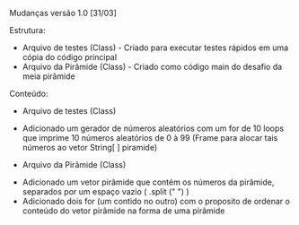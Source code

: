 Mudanças versão 1.0 [31/03]

Estrutura:

* Arquivo de testes (Class) - Criado para executar testes rápidos em uma cópia do código principal
* Arquivo da Pirâmide (Class) - Criado como código main do desafio da meia pirâmide

Conteúdo:

* Arquivo de testes (Class) 
- Adicionado um gerador de números aleatórios com um for de 10 loops que imprime 10 números aleatórios de 0 à 99 (Frame para alocar tais números ao vetor String[ ] piramide)

* Arquivo da Pirâmide (Class) 
- Adicionado um vetor pirâmide que contém os números da pirâmide, separados por um espaço vazio ( .split (" ") )
- Adicionado dois for (um contido no outro) com o proposito de ordenar o conteúdo do vetor pirâmide na forma de uma pirâmide
